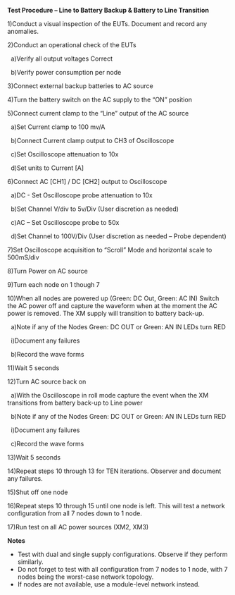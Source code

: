 **Test Procedure – Line to Battery Backup \& Battery to Line Transition**



1)Conduct a visual inspection of the EUTs. Document and record any anomalies.

2)Conduct an operational check of the EUTs

&nbsp;	a)Verify all output voltages Correct

&nbsp;	b)Verify power consumption per node

3)Connect external backup batteries to AC source

4)Turn the battery switch on the AC supply to the “ON” position

5)Connect current clamp to the “Line” output of the AC source

&nbsp;	a)Set Current clamp to 100 mv/A

&nbsp;	b)Connect Current clamp output to CH3 of Oscilloscope

&nbsp;	c)Set Oscilloscope attenuation to 10x

&nbsp;	d)Set units to Current \[A] 

6)Connect AC \[CH1] / DC \[CH2] output to Oscilloscope

&nbsp;	a)DC - Set Oscilloscope probe attenuation to 10x  

&nbsp;	b)Set Channel V/div to 5v/Div (User discretion as needed)

&nbsp;	c)AC – Set Oscilloscope probe to 50x

&nbsp;	d)Set Channel to 100V/Div (User discretion as needed – Probe dependent)

7)Set Oscilloscope acquisition to “Scroll” Mode and horizontal scale to 500mS/div

8)Turn Power on AC source

9)Turn each node on 1 though 7

10)When all nodes are powered up (Green: DC Out, Green: AC IN) Switch the AC power off and capture the waveform when at the moment the AC power is    removed.  The XM supply will transition to battery back-up.

&nbsp;	a)Note if any of the Nodes Green: DC OUT or Green: AN IN LEDs turn RED	

&nbsp;		i)Document any failures

&nbsp;	b)Record the wave forms

11)Wait 5 seconds

12)Turn AC source back on

&nbsp;	a)With the Oscilloscope in roll mode capture the event when the XM transitions from battery back-up to Line power

&nbsp;	b)Note if any of the Nodes Green: DC OUT or Green: AN IN LEDs turn RED

&nbsp;		i)Document any failures

&nbsp;	c)Record the wave forms

13)Wait 5 seconds

14)Repeat steps 10 through 13 for TEN iterations.  Observer and document any failures.

15)Shut off one node

16)Repeat steps 10 through 15 until one node is left.  This will test a network configuration from all 7 nodes down to 1 node.

17)Run test on all AC power sources (XM2, XM3)





**Notes**



* Test with dual and single supply configurations. Observe if they perform similarly. 
* Do not forget to test with all configuration from 7 nodes to 1 node, with 7 nodes being the worst-case network topology. 
* If nodes are not available, use a module-level network instead. 
